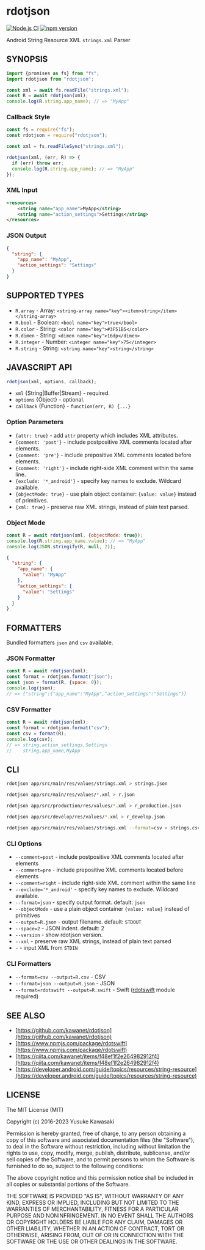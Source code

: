 # rdotjson

[![Node.js CI](https://github.com/kawanet/rdotjson/workflows/Node.js%20CI/badge.svg?branch=master)](https://github.com/kawanet/rdotjson/actions/)
[![npm version](https://badge.fury.io/js/rdotjson.svg)](https://badge.fury.io/js/rdotjson)

Android String Resource XML `strings.xml` Parser

## SYNOPSIS

```js
import {promises as fs} from "fs";
import rdotjson from "rdotjson";

const xml = await fs.readFile("strings.xml");
const R = await rdotjson(xml);
console.log(R.string.app_name); // => "MyApp"
```

### Callback Style

```js
const fs = require("fs");
const rdotjson = require("rdotjson");

const xml = fs.readFileSync("strings.xml");

rdotjson(xml, (err, R) => {
  if (err) throw err;
  console.log(R.string.app_name); // => "MyApp"
});
```

### XML Input

```xml
<resources>
    <string name="app_name">MyApp</string>
    <string name="action_settings">Settings</string>
</resources>
```

### JSON Output

```json
{
  "string": {
    "app_name": "MyApp",
    "action_settings": "Settings"
  }
}
```

## SUPPORTED TYPES

- `R.array` - Array: `<string-array name="key"><item>string</item></string-array>`
- `R.bool` - Boolean: `<bool name="key">true</bool>`
- `R.color` - String: `<color name="key">#3F51B5</color>`
- `R.dimen` - String: `<dimen name="key">16dp</dimen>`
- `R.integer` - Number: `<integer name="key">75</integer>`
- `R.string` - String: `<string name="key">string</string>`

## JAVASCRIPT API

```js
rdotjson(xml, options, callback);
```

- `xml` {String|Buffer|Stream} - required.
- `options` {Object} - optional.
- `callback` {Function} - `function(err, R) {...}`

### Option Parameters

- `{attr: true}` - add `attr` property which includes XML attributes.
- `{comment: 'post'}` - include postpositive XML comments located after elements.
- `{comment: 'pre'}` - include prepositive XML comments located before elements.
- `{comment: 'right'}` - include right-side XML comment within the same line.
- `{exclude: '*_android'}` - specify key names to exclude. Wildcard available.
- `{objectMode: true}` - use plain object container: `{value: value}` instead of primitives.
- `{xml: true}` - preserve raw XML strings, instead of plain text parsed.

### Object Mode

```js
const R = await rdotjson(xml, {objectMode: true});
console.log(R.string.app_name.value); // => "MyApp"
console.log(JSON.stringify(R, null, 2));
```

```json
{
  "string": {
    "app_name": {
      "value": "MyApp"
    },
    "action_settings": {
      "value": "Settings"
    }
  }
}
```

## FORMATTERS

Bundled formatters `json` and `csv` available.

### JSON Formatter

```js
const R = await rdotjson(xml);
const format = rdotjson.format("json");
const json = format(R, {space: 0});
console.log(json);
// => {"string":{"app_name":"MyApp","action_settings":"Settings"}}
```

### CSV Formatter

```js
const R = await rdotjson(xml);
const format = rdotjson.format("csv");
const csv = format(R);
console.log(csv);
// => string,action_settings,Settings
//    string,app_name,MyApp
```

## CLI

```sh
rdotjson app/src/main/res/values/strings.xml > strings.json

rdotjson app/src/main/res/values/*.xml > r.json

rdotjson app/src/production/res/values/*.xml > r_production.json

rdotjson app/src/develop/res/values/*.xml > r_develop.json

rdotjson app/src/main/res/values/strings.xml --format=csv > strings.csv
```

### CLI Options

- `--comment=post` - include postpositive XML comments located after elements
- `--comment=pre` - include prepositive XML comments located before elements
- `--comment=right` - include right-side XML comment within the same line
- `--exclude='*_android'` - specify key names to exclude. Wildcard available.
- `--format=json` - specify output format. default: `json`
- `--objectMode` - use a plain object container `{value: value}` instead of primitives
- `--output=R.json` - output filename. default: `STDOUT`
- `--space=2` - JSON indent. default: 2
- `--version` - show rdotjson version.
- `--xml` - preserve raw XML strings, instead of plain text parsed
- `-` - input XML from `STDIN`

### CLI Formatters

- `--format=csv --output=R.csv` - CSV
- `--format=json --output=R.json` - JSON
- `--format=rdotswift --output=R.swift` - Swift ([rdotswift](https://github.com/kawanet/rdotswift) module required)

## SEE ALSO

- [https://github.com/kawanet/rdotjson](https://github.com/kawanet/rdotjson)
- [https://www.npmjs.com/package/rdotswift](https://www.npmjs.com/package/rdotswift)
- [https://qiita.com/kawanet/items/f48ef1f2e264982912f4](https://qiita.com/kawanet/items/f48ef1f2e264982912f4)
- [https://developer.android.com/guide/topics/resources/string-resource](https://developer.android.com/guide/topics/resources/string-resource)

## LICENSE

The MIT License (MIT)

Copyright (c) 2016-2023 Yusuke Kawasaki

Permission is hereby granted, free of charge, to any person obtaining a copy
of this software and associated documentation files (the "Software"), to deal
in the Software without restriction, including without limitation the rights
to use, copy, modify, merge, publish, distribute, sublicense, and/or sell
copies of the Software, and to permit persons to whom the Software is
furnished to do so, subject to the following conditions:

The above copyright notice and this permission notice shall be included in all
copies or substantial portions of the Software.

THE SOFTWARE IS PROVIDED "AS IS", WITHOUT WARRANTY OF ANY KIND, EXPRESS OR
IMPLIED, INCLUDING BUT NOT LIMITED TO THE WARRANTIES OF MERCHANTABILITY,
FITNESS FOR A PARTICULAR PURPOSE AND NONINFRINGEMENT. IN NO EVENT SHALL THE
AUTHORS OR COPYRIGHT HOLDERS BE LIABLE FOR ANY CLAIM, DAMAGES OR OTHER
LIABILITY, WHETHER IN AN ACTION OF CONTRACT, TORT OR OTHERWISE, ARISING FROM,
OUT OF OR IN CONNECTION WITH THE SOFTWARE OR THE USE OR OTHER DEALINGS IN THE
SOFTWARE.
